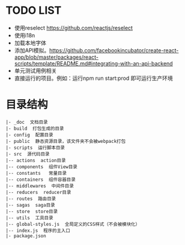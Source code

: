 
# TODO LIST
- 使用reselect https://github.com/reactjs/reselect
- 使用i18n
- 加载本地字体
- 添加API模拟。https://github.com/facebookincubator/create-react-app/blob/master/packages/react-scripts/template/README.md#integrating-with-an-api-backend
- 单元测试用例相关
- 直接运行的项目。例如：运行npm run start:prod 即可运行生产环境

# 目录结构

```
|- _doc  文档目录
|- build  打包生成的目录
|- config  配置目录
|- public  静态资源目录，该文件夹不会被webpack打包
|- scripts  运行脚本目录
|- src  源代码目录
|-- actions  action目录
|-- components  组件View目录
|-- constants   常量目录
|-- containers  组件容器目录
|-- middlewares  中间件目录
|-- reducers  reducer目录
|-- routes  路由目录
|-- sagas  saga目录
|-- store  store目录
|-- utils  工具目录
|-- global-styles.js  全局定义的CSS样式（不会被模块化）
|-- index.js  程序的主入口
|- package.json
```


